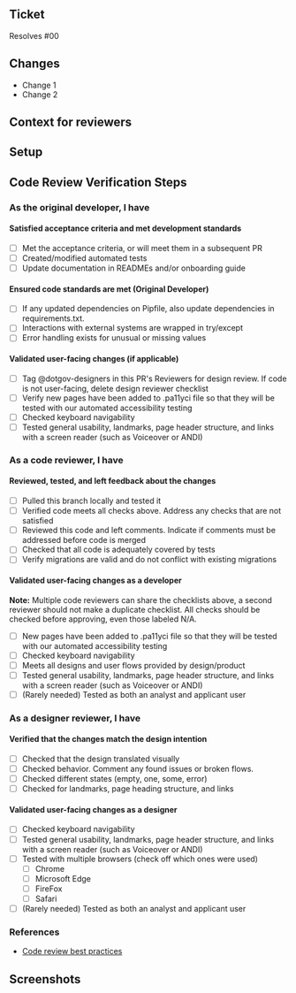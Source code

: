 ## Ticket

<!-- PR title format: `#issue_number: Descriptive name ideally matching ticket name - [sandbox]`-->
Resolves #00

## Changes

<!-- What was added, updated, or removed in this PR. -->
- Change 1
- Change 2

<!--
    Please add/remove/edit any of the template below to fit the needs
    of this specific PR.
--->

## Context for reviewers

<!--Background context, more in-depth details of the implementation, and anything else you'd like to call out or ask reviewers.  -->

## Setup

<!--  Add any steps or code to run in this section to help others run your code.
    
    Example 1:
    ```sh
    echo "Code goes here"
    ``` 
    
    Example 2: If the PR was to add a new link with a redirect, this section could simply be:
    -go to /path/to/start/page
    -click the blue link in the <insert location>
    -notice user is redirected to <proper end location>
-->

## Code Review Verification Steps

### As the original developer, I have

#### Satisfied acceptance criteria and met development standards

- [ ] Met the acceptance criteria, or will meet them in a subsequent PR
- [ ] Created/modified automated tests
- [ ] Update documentation in READMEs and/or onboarding guide

#### Ensured code standards are met (Original Developer)
<!-- Mark "- N/A" and check at the end of each check that is not applicable to your PR -->
- [ ] If any updated dependencies on Pipfile, also update dependencies in requirements.txt.
- [ ] Interactions with external systems are wrapped in try/except
- [ ] Error handling exists for unusual or missing values

#### Validated user-facing changes (if applicable)

- [ ] Tag @dotgov-designers in this PR's Reviewers for design review. If code is not user-facing, delete design reviewer checklist
- [ ] Verify new pages have been added to .pa11yci file so that they will be tested with our automated accessibility testing
- [ ] Checked keyboard navigability
- [ ] Tested general usability, landmarks, page header structure, and links with a screen reader (such as Voiceover or ANDI)

### As a code reviewer, I have

#### Reviewed, tested, and left feedback about the changes

- [ ] Pulled this branch locally and tested it
- [ ] Verified code meets all checks above. Address any checks that are not satisfied
- [ ] Reviewed this code and left comments. Indicate if comments must be addressed before code is merged
- [ ] Checked that all code is adequately covered by tests
- [ ] Verify migrations are valid and do not conflict with existing migrations

#### Validated user-facing changes as a developer
**Note:** Multiple code reviewers can share the checklists above, a second reviewer should not make a duplicate checklist. All checks should be checked before approving, even those labeled N/A. 

- [ ] New pages have been added to .pa11yci file so that they will be tested with our automated accessibility testing
- [ ] Checked keyboard navigability
- [ ] Meets all designs and user flows provided by design/product
- [ ] Tested general usability, landmarks, page header structure, and links with a screen reader (such as Voiceover or ANDI)
- [ ] (Rarely needed) Tested as both an analyst and applicant user

### As a designer reviewer, I have

#### Verified that the changes match the design intention

- [ ] Checked that the design translated visually
- [ ] Checked behavior. Comment any found issues or broken flows.
- [ ] Checked different states (empty, one, some, error)
- [ ] Checked for landmarks, page heading structure, and links

#### Validated user-facing changes as a designer

- [ ] Checked keyboard navigability
- [ ] Tested general usability, landmarks, page header structure, and links with a screen reader (such as Voiceover or ANDI)
- [ ] Tested with multiple browsers (check off which ones were used)
  - [ ] Chrome
  - [ ] Microsoft Edge
  - [ ] FireFox
  - [ ] Safari
- [ ] (Rarely needed) Tested as both an analyst and applicant user

### References
- [Code review best practices](../docs/dev-practices/code_review.md)

## Screenshots

<!-- If this PR makes visible interface changes, an image of the finished interface can help reviewers
and casual observers understand the context of the changes.
A before image is optional and can be included at the submitter's discretion.

Consider using an animated image to show an entire workflow.
You may want to use [GIPHY Capture](https://giphy.com/apps/giphycapture) for this! 📸

_Please frame images to show useful context but also highlight the affected regions._
--->
